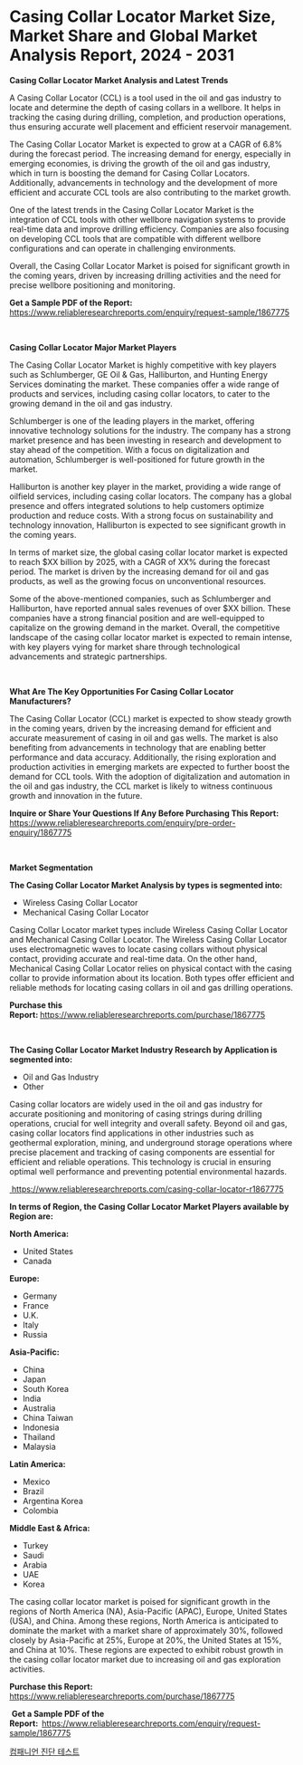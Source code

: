 <p><h1>Casing Collar Locator Market Size, Market Share and Global Market Analysis Report, 2024 - 2031</h1></p><p><strong>Casing Collar Locator Market Analysis and Latest Trends</strong></p>
<p><p>A Casing Collar Locator (CCL) is a tool used in the oil and gas industry to locate and determine the depth of casing collars in a wellbore. It helps in tracking the casing during drilling, completion, and production operations, thus ensuring accurate well placement and efficient reservoir management.</p><p>The Casing Collar Locator Market is expected to grow at a CAGR of 6.8% during the forecast period. The increasing demand for energy, especially in emerging economies, is driving the growth of the oil and gas industry, which in turn is boosting the demand for Casing Collar Locators. Additionally, advancements in technology and the development of more efficient and accurate CCL tools are also contributing to the market growth.</p><p>One of the latest trends in the Casing Collar Locator Market is the integration of CCL tools with other wellbore navigation systems to provide real-time data and improve drilling efficiency. Companies are also focusing on developing CCL tools that are compatible with different wellbore configurations and can operate in challenging environments.</p><p>Overall, the Casing Collar Locator Market is poised for significant growth in the coming years, driven by increasing drilling activities and the need for precise wellbore positioning and monitoring.</p></p>
<p><strong>Get a Sample PDF of the Report:&nbsp;</strong> <a href="https://www.reliableresearchreports.com/enquiry/request-sample/1867775">https://www.reliableresearchreports.com/enquiry/request-sample/1867775</a></p>
<p>&nbsp;</p>
<p><strong>Casing Collar Locator Major Market Players</strong></p>
<p><p>The Casing Collar Locator Market is highly competitive with key players such as Schlumberger, GE Oil & Gas, Halliburton, and Hunting Energy Services dominating the market. These companies offer a wide range of products and services, including casing collar locators, to cater to the growing demand in the oil and gas industry.</p><p>Schlumberger is one of the leading players in the market, offering innovative technology solutions for the industry. The company has a strong market presence and has been investing in research and development to stay ahead of the competition. With a focus on digitalization and automation, Schlumberger is well-positioned for future growth in the market.</p><p>Halliburton is another key player in the market, providing a wide range of oilfield services, including casing collar locators. The company has a global presence and offers integrated solutions to help customers optimize production and reduce costs. With a strong focus on sustainability and technology innovation, Halliburton is expected to see significant growth in the coming years.</p><p>In terms of market size, the global casing collar locator market is expected to reach $XX billion by 2025, with a CAGR of XX% during the forecast period. The market is driven by the increasing demand for oil and gas products, as well as the growing focus on unconventional resources.</p><p>Some of the above-mentioned companies, such as Schlumberger and Halliburton, have reported annual sales revenues of over $XX billion. These companies have a strong financial position and are well-equipped to capitalize on the growing demand in the market. Overall, the competitive landscape of the casing collar locator market is expected to remain intense, with key players vying for market share through technological advancements and strategic partnerships.</p></p>
<p>&nbsp;</p>
<p><strong>What Are The Key Opportunities For Casing Collar Locator Manufacturers?</strong></p>
<p><p>The Casing Collar Locator (CCL) market is expected to show steady growth in the coming years, driven by the increasing demand for efficient and accurate measurement of casing in oil and gas wells. The market is also benefiting from advancements in technology that are enabling better performance and data accuracy. Additionally, the rising exploration and production activities in emerging markets are expected to further boost the demand for CCL tools. With the adoption of digitalization and automation in the oil and gas industry, the CCL market is likely to witness continuous growth and innovation in the future.</p></p>
<p><strong>Inquire or Share Your Questions If Any Before Purchasing This Report:</strong> <a href="https://www.reliableresearchreports.com/enquiry/pre-order-enquiry/1867775">https://www.reliableresearchreports.com/enquiry/pre-order-enquiry/1867775</a></p>
<p>&nbsp;</p>
<p><strong>Market Segmentation</strong></p>
<p><strong>The Casing Collar Locator Market Analysis by types is segmented into:</strong></p>
<p><ul><li>Wireless Casing Collar Locator</li><li>Mechanical Casing Collar Locator</li></ul></p>
<p><p>Casing Collar Locator market types include Wireless Casing Collar Locator and Mechanical Casing Collar Locator. The Wireless Casing Collar Locator uses electromagnetic waves to locate casing collars without physical contact, providing accurate and real-time data. On the other hand, Mechanical Casing Collar Locator relies on physical contact with the casing collar to provide information about its location. Both types offer efficient and reliable methods for locating casing collars in oil and gas drilling operations.</p></p>
<p><strong>Purchase this Report:&nbsp;</strong><a href="https://www.reliableresearchreports.com/purchase/1867775">https://www.reliableresearchreports.com/purchase/1867775</a></p>
<p>&nbsp;</p>
<p><strong>The Casing Collar Locator Market Industry Research by Application is segmented into:</strong></p>
<p><ul><li>Oil and Gas Industry</li><li>Other</li></ul></p>
<p><p>Casing collar locators are widely used in the oil and gas industry for accurate positioning and monitoring of casing strings during drilling operations, crucial for well integrity and overall safety. Beyond oil and gas, casing collar locators find applications in other industries such as geothermal exploration, mining, and underground storage operations where precise placement and tracking of casing components are essential for efficient and reliable operations. This technology is crucial in ensuring optimal well performance and preventing potential environmental hazards.</p></p>
<p><a href="https://www.reliableresearchreports.com/casing-collar-locator-r1867775">&nbsp;https://www.reliableresearchreports.com/casing-collar-locator-r1867775</a></p>
<p><strong>In terms of Region, the Casing Collar Locator Market Players available by Region are:</strong></p>
<p>
    <p> <strong> North America: </strong>
        <ul>
            <li>United States</li>
            <li>Canada</li>
        </ul>
        </p> 
    <p> <strong> Europe: </strong>
        <ul>
            <li>Germany</li>
            <li>France</li>
            <li>U.K.</li>
            <li>Italy</li>
            <li>Russia</li>
        </ul>
        </p> 
    <p> <strong> Asia-Pacific: </strong>
        <ul>
            <li>China</li>
            <li>Japan</li>
            <li>South Korea</li>
            <li>India</li>
            <li>Australia</li>
            <li>China Taiwan</li>
            <li>Indonesia</li>
            <li>Thailand</li>
            <li>Malaysia</li>
        </ul>
        </p> 
    <p> <strong> Latin America: </strong>
        <ul>
            <li>Mexico</li>
            <li>Brazil</li>
            <li>Argentina Korea</li>
            <li>Colombia</li>
        </ul>
        </p> 
    <p> <strong> Middle East & Africa: </strong>
        <ul>
            <li>Turkey</li>
            <li>Saudi</li>
            <li>Arabia</li>
            <li>UAE</li>
            <li>Korea</li>
        </ul>
    </p>
    </p>
<p><p>The casing collar locator market is poised for significant growth in the regions of North America (NA), Asia-Pacific (APAC), Europe, United States (USA), and China. Among these regions, North America is anticipated to dominate the market with a market share of approximately 30%, followed closely by Asia-Pacific at 25%, Europe at 20%, the United States at 15%, and China at 10%. These regions are expected to exhibit robust growth in the casing collar locator market due to increasing oil and gas exploration activities.</p></p>
<p><strong>Purchase this Report: </strong><a href="https://www.reliableresearchreports.com/purchase/1867775">https://www.reliableresearchreports.com/purchase/1867775</a></p>
<p>&nbsp;<strong>Get a Sample PDF of the Report:&nbsp;&nbsp;</strong><a href="https://www.reliableresearchreports.com/enquiry/request-sample/1867775">https://www.reliableresearchreports.com/enquiry/request-sample/1867775</a></p>
<p><strong></strong></p>
<p><p><a href="https://medium.com/@lilmama456456/%EB%8F%99%EB%B0%98-%EC%A7%84%EB%8B%A8-%EA%B2%80%EC%82%AC-%EC%8B%9C%EC%9E%A5-%EC%8B%9C%EC%9E%A5-%EC%A0%90%EC%9C%A0%EC%9C%A8-%EC%8B%9C%EC%9E%A5-%ED%8A%B8%EB%A0%8C%EB%93%9C-%EB%B0%8F-%EB%AF%B8%EB%9E%98-%EC%84%B1%EC%9E%A5-%ED%83%90%EC%83%89-c94b6ec8d06b">컴패니언 진단 테스트</a></p></p>